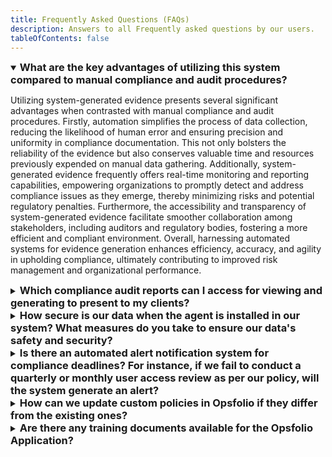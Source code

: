 ```yaml
---
title: Frequently Asked Questions (FAQs)
description: Answers to all Frequently asked questions by our users.
tableOfContents: false
---
```


<details open>

<summary>
<h3 style="display: inline;">What are the key advantages of utilizing this system compared to manual compliance and audit procedures?</h3>
</summary>

Utilizing system-generated evidence presents several significant advantages when
contrasted with manual compliance and audit procedures. Firstly, automation
simplifies the process of data collection, reducing the likelihood of human
error and ensuring precision and uniformity in compliance documentation. This
not only bolsters the reliability of the evidence but also conserves valuable
time and resources previously expended on manual data gathering. Additionally,
system-generated evidence frequently offers real-time monitoring and reporting
capabilities, empowering organizations to promptly detect and address compliance
issues as they emerge, thereby minimizing risks and potential regulatory
penalties. Furthermore, the accessibility and transparency of system-generated
evidence facilitate smoother collaboration among stakeholders, including
auditors and regulatory bodies, fostering a more efficient and compliant
environment. Overall, harnessing automated systems for evidence generation
enhances efficiency, accuracy, and agility in upholding compliance, ultimately
contributing to improved risk management and organizational performance.

</details>

<details>

<summary><h3 style="display: inline;">Which compliance audit reports can I access for viewing and generating to present to my clients?</h3></summary>

Upon completion of the audit, a comprehensive audit report is generated,
encompassing controls, policies, and evidence along with their respective
statuses. This report can be readily shared with your clients.

</details>

<details>

<summary><h3 style="display: inline;">How secure is our data when the agent is installed in our system? What measures do you take to ensure our data's safety and security?</h3></summary>

Ensuring the security of your data is our paramount concern once our agent is
installed on your system.

We enforce stringent access controls, restricting data access solely to
individuals who require it for operational purposes. Our team regularly
undergoes training on security best practices and protocols, and we continually
update and audit our systems to promptly identify and address any
vulnerabilities.

Moreover, we are proud to announce that we are SOC2 compliant, indicating that
our security practices have been independently verified to meet the rigorous
criteria outlined by the SOC2 framework. This compliance underscores our
dedication to upholding the highest standards of security and confidentiality.

</details>

<details>

<summary><h3 style="display: inline;">Is there an automated alert notification system for compliance deadlines? For instance, if we fail to conduct a quarterly or monthly user access review as per our policy, will the system generate an alert?</h3></summary>

Yes, in our pipeline, we anticipate the introduction of an automated alert
notification system for compliance deadlines in the upcoming release. This
system is tailored to handle situations such as overlooking quarterly or monthly
user access reviews as stipulated by policy. It will promptly dispatch alerts to
designated stakeholders, facilitating timely action and compliance adherence.

</details>
<details>

<summary><h3 style="display: inline;">How can we update custom policies in Opsfolio if they differ from the existing ones?</h3></summary>

In Opsfolio, you have the flexibility to update or include custom policies
tailored to your organization's specific needs.

</details>

<details>

<summary><h3 style="display: inline;">Are there any training documents available for the Opsfolio Application?</h3></summary>

Yes, training documents for the Opsfolio Application are readily available.
These documents serve as comprehensive guides to familiarize users with the
application's functionalities, features, and best practices. Whether you're a
beginner looking to navigate the basics or an advanced user seeking to optimize
your workflow, Opsfolio's training documents offer step-by-step instructions,
tutorials, and troubleshooting tips.

</details>

